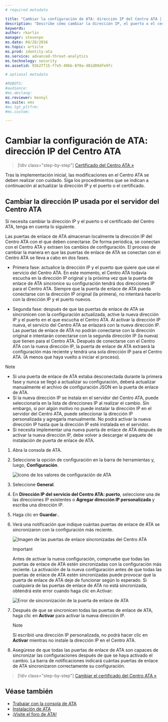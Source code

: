 ```yaml
---
# required metadata

title: "Cambiar la configuración de ATA: dirección IP del Centro ATA | Microsoft Advanced Threat Analytics"
description: "Describe cómo cambiar la dirección IP, el puerto o el certificado del Centro ATA."
keywords:
author: rkarlin
manager: stevenpo
ms.date: 04/28/2016
ms.topic: article
ms.prod: identity-ata
ms.service: advanced-threat-analytics
ms.technology: security
ms.assetid: 93b27f15-f7e5-49bb-870a-d81d09dfe9fc

# optional metadata

#ROBOTS:
#audience:
#ms.devlang:
ms.reviewer: bennyl
ms.suite: ems
#ms.tgt_pltfrm:
#ms.custom:

---
```


# Cambiar la configuración de ATA: dirección IP del Centro ATA

>[!div class="step-by-step"]
[Certificado del Centro ATA »](modifying-ata-config-centercert.md)

Tras la implementación inicial, las modificaciones en el Centro ATA se deben realizar con cuidado. Siga los procedimientos que se indican a continuación al actualizar la dirección IP y el puerto o el certificado.

## Cambiar la dirección IP usada por el servidor del Centro ATA
Si necesita cambiar la dirección IP y el puerto o el certificado del Centro ATA, tenga en cuenta lo siguiente.

Las puertas de enlace de ATA almacenan localmente la dirección IP del Centro ATA con el que deben conectarse. De forma periódica, se conectan con el Centro ATA y extraen los cambios de configuración. El proceso de cambiar la manera en que las puertas de enlace de ATA se conectan con el Centro ATA se lleva a cabo en dos fases.

-   Primera fase: actualice la dirección IP y el puerto que quiere que use el servicio del Centro ATA. En este momento, el Centro ATA todavía escucha en la dirección IP original y la próxima vez que la puerta de enlace de ATA sincronice su configuración tendrá dos direcciones IP para el Centro ATA. Siempre que la puerta de enlace de ATA pueda conectarse con la dirección IP original (la primera), no intentará hacerlo con la dirección IP y el puerto nuevos.

-   Segunda fase: después de que las puertas de enlace de ATA se sincronicen con la configuración actualizada, active la nueva dirección IP y el puerto en el que escucha el Centro ATA. Al activar la dirección IP nueva, el servicio del Centro ATA se enlazará con la nueva dirección IP. Las puertas de enlace de ATA no podrán conectarse con la dirección original e intentarán conectarse con la segunda dirección IP (la nueva) que tienen para el Centro ATA. Después de conectarse con el Centro ATA con la nueva dirección IP, la puerta de enlace de ATA extraerá la configuración más reciente y tendrá una sola dirección IP para el Centro ATA. (A menos que haya vuelto a iniciar el proceso).

> [!NOTE]
> -   Si una puerta de enlace de ATA estaba desconectada durante la primera fase y nunca se llegó a actualizar su configuración, deberá actualizar manualmente el archivo de configuración JSON en la puerta de enlace de ATA.
> -   Si la nueva dirección IP se instala en el servidor del Centro ATA, puede seleccionarla en la lista de direcciones IP al realizar el cambio. Sin embargo, si por algún motivo no puede instalar la dirección IP en el servidor del Centro ATA, puede seleccionar la dirección IP personalizada y agregarla manualmente. No podrá activar la nueva dirección IP hasta que la dirección IP esté instalada en el servidor.
> -   Si necesita implementar una nueva puerta de enlace de ATA después de activar la nueva dirección IP, debe volver a descargar el paquete de instalación de puerta de enlace de ATA.

1.  Abra la consola de ATA.

2.  Seleccione la opción de configuración en la barra de herramientas y, luego, **Configuración**.

    ![Icono de los valores de configuración de ATA](media/ATA-config-icon.JPG)

3.  Seleccione **General**.

4.  En **Dirección IP del servicio del Centro ATA: puerto**, seleccione una de las direcciones IP existentes o **Agregar dirección IP personalizada** y escriba una dirección IP.

5.  Haga clic en **Guardar**..

6.  Verá una notificación que indique cuántas puertas de enlace de ATA se sincronizaron con la configuración más reciente.

    ![Imagen de las puertas de enlace sincronizadas del Centro ATA](media/ATA-chge-IP-after-clicking-save.png)

    >[!IMPORTANT]
    >Antes de activar la nueva configuración, compruebe que todas las puertas de enlace de ATA estén sincronizadas con la configuración más reciente. La activación de la nueva configuración antes de que todas las puertas de enlace de ATA estén sincronizadas puede provocar que la puerta de enlace de ATA deje de funcionar según lo esperado. Si cualquiera de las puertas de enlace de ATA no está sincronizada, obtendrá este error cuando haga clic en Activar:
    >
    >    ![Error de sincronización de la puerta de enlace de ATA](media/ataGW-not-synced.png)


7.  Después de que se sincronicen todas las puertas de enlace de ATA, haga clic en **Activar** para activar la nueva dirección IP.

    > [!NOTE]
    > Si escribió una dirección IP personalizada, no podrá hacer clic en **Activar** mientras no instale la dirección IP en el Centro ATA.

8.  Asegúrese de que todas las puertas de enlace de ATA son capaces de sincronizar las configuraciones después de que se haya activado el cambio. La barra de notificaciones indicará cuántas puertas de enlace de ATA sincronizaron correctamente su configuración.

>[!div class="step-by-step"]
[Cambiar el certificado del Centro ATA »](modifying-ata-config-centercert.md)


## Véase también
- [Trabajar con la consola de ATA](working-with-ata-console.md)
- [Instalación de ATA](install-ata.md)
- [¡Visite el foro de ATA!](https://social.technet.microsoft.com/Forums/security/en-US/home?forum=mata)


<!--HONumber=May16_HO1-->


